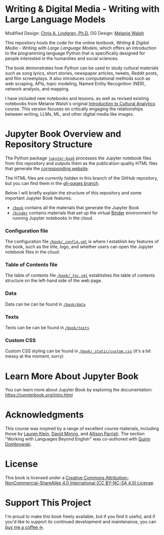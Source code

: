 # Writing & Digital Media - Writing with Large Language Models

Modified Design: [Chris A. Lindgren, Ph.D.](https://clndgrn.com)
OG Design: [Melanie Walsh](https://melaniewalsh.org/)

This repository hosts the code for the online textbook, *Writing & Digital Media - Writing with Large Language Models*, which offers an introduction to the programming language Python that is specifically designed for people interested in the humanities and social sciences.

The book demonstrates how Python can be used to study cultural materials such as song lyrics, short stories, newspaper articles, tweets, Reddit posts, and film screenplays. It also introduces computational methods such as web scraping, APIs, topic modeling, Named Entity Recognition (NER), network analysis, and mapping.

I have included new notebooks and lessons, as well as revised existing notebooks from Melanie Walsh's original [Introduction to Cultural Analytics](https://github.com/melaniewalsh/Intro-Cultural-Analytics) course. This version focuses on critically engaging the relationships between writing, LLMs, ML, and other digital media like images.

# Jupyter Book Overview and Repository Structure

The Python package [`jupyter-book`](https://jupyterbook.org/intro.html#install-jupyter-book) processes the Jupyter notebook files from this repository and outputs them as the publication-quality HTML files that generate the [corresponding website](https://melaniewalsh.github.io/Intro-Cultural-Analytics/).

The HTML files are currently hidden in this branch of the GitHub repository, but you can find them in the [gh-pages branch](https://github.com/melaniewalsh/Intro-Cultural-Analytics/tree/gh-pages).

Below I will briefly explain the structure of this repository and some important Jupyter Book features.

-  [`/book`](https://github.com/melaniewalsh/Intro-Cultural-Analytics/tree/master/book) contains all the materials that generate the Jupyter Book
- [`/binder`](https://github.com/melaniewalsh/Intro-Cultural-Analytics/tree/master/binder) contains materials that set up the virtual [Binder](https://mybinder.org/) environment for running Jupyter notebooks in the cloud 

### Configuration file

The configuration file [`/book/_config.yml`](https://github.com/melaniewalsh/Intro-Cultural-Analytics/blob/master/book/_config.yml) is where I establish key features of the book, such as the title, logo, and whether users can open the Jupyter notebook files in the cloud.
 
### Table of Contents file

The table of contents file [`/book/_toc.yml`](https://github.com/melaniewalsh/Intro-Cultural-Analytics/blob/master/book/_toc.yml) establishes the table of contents structure on the left-hand side of the web page.

### Data

Data can be can be found in [`/book/data`](https://github.com/melaniewalsh/Intro-Cultural-Analytics/tree/master/book/data)

### Texts

Texts can be can be found in [`/book/texts`](https://github.com/melaniewalsh/Intro-Cultural-Analytics/tree/master/book/texts)

### Custom CSS

Custom CSS styling can be found in [`/book/_static/custom.css`](https://github.com/melaniewalsh/Intro-Cultural-Analytics/blob/master/book/_static/custom.css) (it's a bit messy at the moment, sorry)

# Learn More About Jupyter Book

You can learn more about Jupyter Book by exploring the documentation: https://jupyterbook.org/intro.html

# Acknowledgments

This course was inspired by a range of excellent course materials, including those by [Lauren Klein](https://github.com/laurenfklein/emory-qtm340), [David Mimno](https://mimno.infosci.cornell.edu/info3350/), and [Allison Parrish](https://github.com/aparrish/rwet). The section "Working with Languages Beyond English" was co-authored with [Quinn Dombrowski](http://www.quinndombrowski.com/).

# License

This book is licensed under a [Creative Commons Attribution-NonCommercial-ShareAlike 4.0 International (CC BY-NC-SA 4.0) License](https://creativecommons.org/licenses/by-nc-sa/4.0/).

# Support This Project

I'm proud to make this book freely available, but if you find it useful, and if you'd like to support its continued development and maintenance, you can [buy me a coffee ☕](https://www.buymeacoffee.com/melaniewalsh).